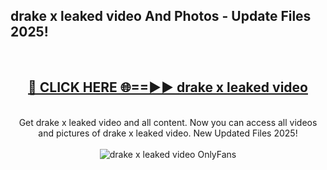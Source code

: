 <h2>drake x leaked video And Photos - Update Files 2025!</h2>
<br>
<div align="center">
<h2><a href="https://betterlinks.top/A2PfLJ" rel="nofollow">🔴 CLICK HERE 🌐==►► drake x leaked video</a></h2>
<br>
Get drake x leaked video and all content. Now you can access all videos and pictures of drake x leaked video. New Updated Files 2025!
<br>
<br>
<a href="https://betterlinks.top/A2PfLJ" rel="nofollow" data-target="animated-image.originalLink"><img src="https://i.imgur.com/dJHk4Zq.gif" alt="drake x leaked video OnlyFans" style="max-width: 100%; display: inline-block;" data-target="animated-image.originalImage"></a>
</div>
<br>